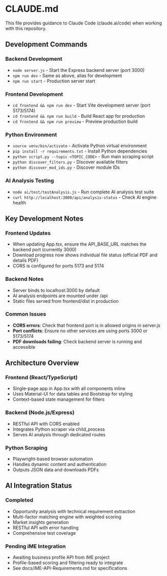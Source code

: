# CLAUDE.md

This file provides guidance to Claude Code (claude.ai/code) when working with this repository.

## Development Commands

### Backend Development
- `node server.js` - Start the Express backend server (port 3000)
- `npm run dev` - Same as above, alias for development
- `npm run start` - Production server start

### Frontend Development  
- `cd frontend && npm run dev` - Start Vite development server (port 5173/5174)
- `cd frontend && npm run build` - Build React app for production
- `cd frontend && npm run preview` - Preview production build

### Python Environment
- `source venv/bin/activate` - Activate Python virtual environment
- `pip install -r requirements.txt` - Install Python dependencies
- `python script.py --topic <TOPIC_CODE>` - Run main scraping script
- `python discover_filters.py` - Discover available filters
- `python discover_mod_ids.py` - Discover module IDs

### AI Analysis Testing
- `node ai/test/testAnalysis.js` - Run complete AI analysis test suite
- `curl http://localhost:3000/api/analysis-status` - Check AI engine health

## Key Development Notes

### Frontend Updates
- When updating App.tsx, ensure the API_BASE_URL matches the backend port (currently 3000)
- Download progress now shows individual file status (official PDF and details PDF)
- CORS is configured for ports 5173 and 5174

### Backend Notes
- Server binds to localhost:3000 by default
- AI analysis endpoints are mounted under /api
- Static files served from frontend/dist in production

### Common Issues
- **CORS errors**: Check that frontend port is in allowed origins in server.js
- **Port conflicts**: Ensure no other services are using ports 3000 or 5173/5174
- **PDF downloads failing**: Check backend server is running and accessible

## Architecture Overview

### Frontend (React/TypeScript)
- Single-page app in App.tsx with all components inline
- Uses Material-UI for data tables and Bootstrap for styling
- Context-based state management for filters

### Backend (Node.js/Express)
- RESTful API with CORS enabled
- Integrates Python scraper via child_process
- Serves AI analysis through dedicated routes

### Python Scraping
- Playwright-based browser automation
- Handles dynamic content and authentication
- Outputs JSON data and downloads PDFs

## AI Integration Status

### Completed
- Opportunity analysis with technical requirement extraction
- Multi-factor matching engine with weighted scoring
- Market insights generation
- RESTful API with error handling
- Comprehensive test coverage

### Pending iME Integration
- Awaiting business profile API from iME project
- Profile-based scoring and filtering ready to integrate
- See docs/iME-API-Requirements.md for specifications